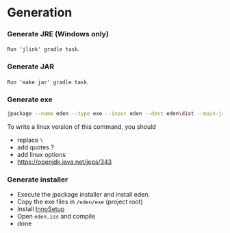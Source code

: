 # Generation

### Generate JRE (Windows only)

`Run 'jlink' gradle task`.

### Generate JAR

``Run 'make jar' gradle task``.

### Generate exe

```bash
jpackage --name eden --type exe --input eden --dest eden\dist --main-jar eden.jar --icon docs\icon.ico --java-options -Dfile.encoding=UTF-8 --runtime-image eden\myjre --vendor "Legendary Games Studio" --app-version 1.0.0 --description "eden" --win-shortcut --win-menu
```

To write a linux version of this command, you should

* replace `\ `
* add quotes ?
* add linux options
* <https://openjdk.java.net/jeps/343>

### Generate installer

* Execute the jpackage installer and install eden.
* Copy the exe files in ``/eden/exe`` (project root)
* Install [InnoSetup](https://jrsoftware.org/isdl.php)
* Open ``eden.iss`` and compile
* done